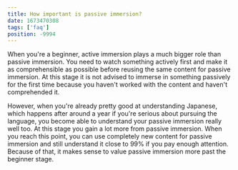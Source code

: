 ```yaml
---
title: How important is passive immersion?
date: 1673470308
tags: ['faq']
position: -9994
---
```


When you're a beginner, active immersion plays a much bigger role than passive immersion.
You need to watch something actively first and make it as comprehensible as possible
before reusing the same content for passive immersion.
At this stage it is not advised to immerse in something passively for the first time
because you haven't worked with the content and haven't comprehended it.

However, when you're already pretty good at understanding Japanese,
which happens after around a year if you're serious about pursuing the language,
you become able to understand your passive immersion really well too.
At this stage you gain a lot more from passive immersion.
When you reach this point,
you can use completely new content for passive immersion
and still understand it close to 99% if you pay enough attention.
Because of that, it makes sense to value passive immersion more past the beginner stage.
